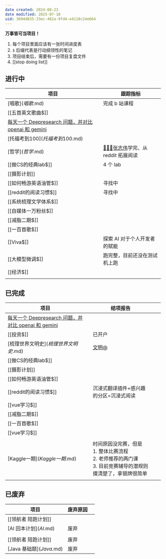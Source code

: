 ```yaml
---
date created: 2024-08-23
date modified: 2025-07-10
uid: 3694d835-33ec-462a-9fd4-e4118c24e664
---
```

**万事皆可当项目！**
1. 每个项目里面应该有一张时间进度表
2. `$` 后缀代表是行动纲领性的笔记
3. 项目结束后，需要有一份项目复盘文件
4. [[stop doing list]]
## 进行中

| 项目                                                                                                | 跟踪指标                                        |
| ------------------------------------------------------------------------------------------------- | ------------------------------------------- |
|[唱歌$](唱歌$.md)                                                                                     | 完成 b 站课程                                    |
|[[五首英文歌曲$]]                                                                                       |                                             |
| [每天一个 Deepresearch 问题，并对比 openai 和 gemini](每天一个%20Deepresearch%20问题，并对比%20openai%20和%20gemini.md) |                                             |
| [托福考到100$](托福考到100$.md)                                                                           |                                             |
|[哲学$](哲学$.md)                                                                                     | [👨🏻‍💻张志伟](👨🏻‍💻张志伟.md)学完、从 reddit 拓展阅读 |
| [[做CS的经典lab$]]                                                                                    | 4 个 lab                                     |
| [[摄影计划]]                                                                                          |                                             |
| [[如何畅游英语油管$]]                                                                                     | 寻找中                                         |
| [[reddit的阅读习惯$]]                                                                                  | 寻找中                                         |
| [[系统梳理文学体系$]]                                                                                      |                                             |
| [[自媒体一万粉丝$]]                                                                                      |                                             |
| [[减脂二期$]]                                                                                         |                                             |
| [[一百首歌$]]                                                                                         |                                             |
| [[Viva$]]                                                                                         | 探索 AI 对于个人开发者的赋能                            |
| [[大模型微调$]]                                                                                        | 跑完整，目前还没在测试机上跑                              |
| [[经济$]]                                                                                           |                                             |
|                                                                                                   |                                             |

## 已完成

| 项目                                                                                                |     | 结项报告                                                                |     |     |
| ------------------------------------------------------------------------------------------------- | --- | ------------------------------------------------------------------- | --- | --- |
| [每天一个 Deepresearch 问题，并对比 openai 和 gemini](每天一个%20Deepresearch%20问题，并对比%20openai%20和%20gemini.md) |     |                                                                     |     |     |
|[[投资$]]                                                                                           |     | 已开户                                                                 |     |     |
| [梳理世界文明史$](梳理世界文明史$.md)                                                                           |     | [文明@](文明@.md)                                                       |     |     |
| [[做CS的经典lab$]]                                                                                    |     |                                                                     |     |     |
| [[摄影计划]]                                                                                          |     |                                                                     |     |     |
| [[如何畅游英语油管$]]                                                                                     |     |                                                                     |     |     |
| [[reddit的阅读习惯$]]                                                                                  |     | 沉浸式翻译插件+感兴趣的分区=沉浸式阅读                                                |     |     |
| [[vue学习$]]                                                                                        |     |                                                                     |     |     |
| [[减脂二期$]]                                                                                         |     |                                                                     |     |     |
| [[一百首歌$]]                                                                                         |     |                                                                     |     |     |
|[[vue学习$]]                                                                                        |     |                                                                     |     |     |
|                                                                                                   |     |                                                                     |     |     |
| [Kaggle一期$](Kaggle一期$.md)                                                                         |     | 时间原因没完赛，但是<br>1.  整体比赛流程<br>2. 老师推荐的两门课<br>3. 目前竞赛辅导的潜规则摸清楚了，拿银牌很简单 |     |     |
|                                                                                                   |     |                                                                     |     |     |

## 已废弃

| 项目                          | 废弃原因 |     |
| --------------------------- | ---- | --- |
| [[领航者 陪跑计划]]                |      |     |
|[AI 回本计划$](AI%20回本计划$.md)   | 废弃   |     |
|                             |      |     |
| [[领航者 陪跑计划]]                | 废弃   |     |
|[Java 基础题$](Java%20基础题$.md) | 废弃   |     |
